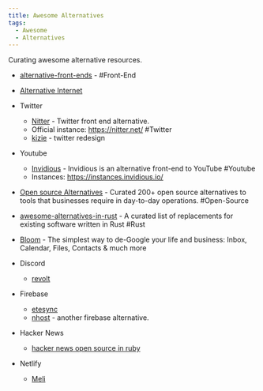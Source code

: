 ```yaml
---
title: Awesome Alternatives
tags:
  - Awesome
  - Alternatives
---
```


Curating awesome alternative resources.

- [alternative-front-ends](https://github.com/mendel5/alternative-front-ends) - #Front-End
- [Alternative Internet](https://github.com/redecentralize/alternative-internet)
- Twitter
  - [Nitter](https://github.com/zedeus/nitter) - Twitter front end alternative.
  - Official instance: <https://nitter.net/> #Twitter
  - [kizie](https://kizie.co/) - twitter redesign
- Youtube
  - [Invidious](https://github.com/iv-org/invidious) - Invidious is an alternative front-end to YouTube #Youtube
  - Instances: <https://instances.invidious.io/>
- [Open source Alternatives](https://www.btw.so/open-source-alternatives) - Curated 200+ open source alternatives to tools that businesses require in day-to-day operations. #Open-Source
- [awesome-alternatives-in-rust](https://github.com/TaKO8Ki/awesome-alternatives-in-rust) - A curated list of replacements for existing software written in Rust #Rust
- [Bloom](https://github.com/skerkour/bloom) - The simplest way to de-Google your life and business: Inbox, Calendar, Files, Contacts & much more

- Discord
  - [revolt](https://github.com/revoltchat/revolt)
- Firebase
  - [etesync](https://github.com/etesync/server)
  - [nhost](https://github.com/nhost/nhost) - another firebase alternative.
- Hacker News
  - [hacker news open source in ruby](hhttps://github.com/lobsters/lobsters)
- Netlify
  - [Meli](https://github.com/getmeli/meli)

